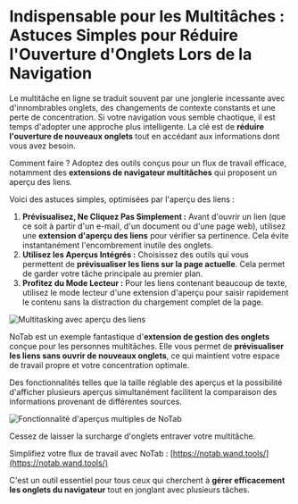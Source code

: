 # Indispensable pour les Multitâches : Astuces Simples pour Réduire l'Ouverture d'Onglets Lors de la Navigation

Le multitâche en ligne se traduit souvent par une jonglerie incessante avec d'innombrables onglets, des changements de contexte constants et une perte de concentration. Si votre navigation vous semble chaotique, il est temps d'adopter une approche plus intelligente. La clé est de **réduire l'ouverture de nouveaux onglets** tout en accédant aux informations dont vous avez besoin.

Comment faire ? Adoptez des outils conçus pour un flux de travail efficace, notamment des **extensions de navigateur multitâches** qui proposent un aperçu des liens.

Voici des astuces simples, optimisées par l'aperçu des liens :

1.  **Prévisualisez, Ne Cliquez Pas Simplement :** Avant d'ouvrir un lien (que ce soit à partir d'un e-mail, d'un document ou d'une page web), utilisez une **extension d'aperçu des liens** pour vérifier sa pertinence. Cela évite instantanément l'encombrement inutile des onglets.
2.  **Utilisez les Aperçus Intégrés :** Choisissez des outils qui vous permettent de **prévisualiser les liens sur la page actuelle**. Cela permet de garder votre tâche principale au premier plan.
3.  **Profitez du Mode Lecteur :** Pour les liens contenant beaucoup de texte, utilisez le mode lecteur d'une extension d'aperçu pour saisir rapidement le contenu sans la distraction du chargement complet de la page.

![Multitasking avec aperçu des liens](images/notab1.png)

NoTab est un exemple fantastique d'**extension de gestion des onglets** conçue pour les personnes multitâches. Elle vous permet de **prévisualiser les liens sans ouvrir de nouveaux onglets**, ce qui maintient votre espace de travail propre et votre concentration optimale.

Des fonctionnalités telles que la taille réglable des aperçus et la possibilité d'afficher plusieurs aperçus simultanément facilitent la comparaison des informations provenant de différentes sources.

![Fonctionnalité d'aperçus multiples de NoTab](images/notab2.png)

Cessez de laisser la surcharge d'onglets entraver votre multitâche.

Simplifiez votre flux de travail avec NoTab : [https://notab.wand.tools/](https://notab.wand.tools/)

C'est un outil essentiel pour tous ceux qui cherchent à **gérer efficacement les onglets du navigateur** tout en jonglant avec plusieurs tâches.
